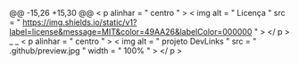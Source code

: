 @@ -15,26 +15,30 @@
< p alinhar = " centro " >
< img alt = " Licença " src = " https://img.shields.io/static/v1?label=license&message=MIT&color=49AA26&labelColor=000000 " >
</ p >
<br> \_ \_
< p alinhar = " centro " >
< img alt = " projeto DevLinks " src = " .github/preview.jpg " width = " 100% " >
</ p >
